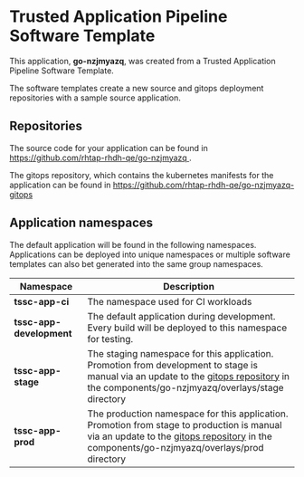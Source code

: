 # Trusted Application Pipeline Software Template

This application, **go-nzjmyazq**, was created from a Trusted Application Pipeline Software Template.

The software templates create a new source and gitops deployment repositories with a sample source application. 

## Repositories

The source code for your application can be found in [https://github.com/rhtap-rhdh-qe/go-nzjmyazq ](https://github.com/rhtap-rhdh-qe/go-nzjmyazq ).
 
The gitops repository, which contains the kubernetes manifests for the application can be found in 
[https://github.com/rhtap-rhdh-qe/go-nzjmyazq-gitops ](https://github.com/rhtap-rhdh-qe/go-nzjmyazq-gitops ) 

## Application namespaces 

The default application will be found in the following namespaces. Applications can be deployed into unique namespaces or multiple software templates can also bet generated into the same group namespaces.  

|  Namespace   |  Description   |  
| -------- | -------- |
| **tssc-app-ci** | The namespace used for CI workloads |
| **tssc-app-development** | The default application during development. Every build will be deployed to this namespace for testing. |
| **tssc-app-stage** | The staging namespace for this application. Promotion from development to stage is manual via an update to the [gitops repository](https://github.com/rhtap-rhdh-qe/go-nzjmyazq-gitops ) in the components/go-nzjmyazq/overlays/stage directory |
| **tssc-app-prod** | The production namespace for this application. Promotion from stage to production is manual via an update to the [gitops repository](https://github.com/rhtap-rhdh-qe/go-nzjmyazq-gitops ) in the components/go-nzjmyazq/overlays/prod directory |